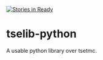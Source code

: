 [![Stories in Ready](https://badge.waffle.io/opentse/tselib-python.png?label=ready&title=Ready)](https://waffle.io/opentse/tseapi)
# tselib-python
A usable python library over tsetmc.
